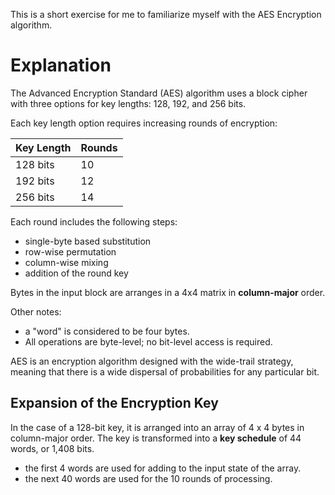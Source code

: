 This is a short exercise for me to familiarize myself with the AES Encryption algorithm.

# Explanation
The Advanced Encryption Standard (AES) algorithm uses a block cipher with three options for key lengths: 128, 192, and 256 bits.

Each key length option requires increasing rounds of encryption:

| Key Length | Rounds |
| ---------- | ------ |
| 128 bits   | 10     |
| 192 bits   | 12     |
| 256 bits   | 14     |

Each round includes the following steps:
- single-byte based substitution
- row-wise permutation
- column-wise mixing
- addition of the round key

Bytes in the input block are arranges in a 4x4 matrix in **column-major** order.

Other notes:
- a "word" is considered to be four bytes.
- All operations are byte-level; no bit-level access is required.

AES is an encryption algorithm designed with the wide-trail strategy, meaning that there is a wide dispersal of probabilities for any particular bit.

## Expansion of the Encryption Key
In the case of a 128-bit key, it is arranged into an array of 4 x 4 bytes in column-major order. The key is transformed into a **key schedule** of 44 words, or 1,408 bits.
- the first 4 words are used for adding to the input state of the array.
- the next 40 words are used for the 10 rounds of processing.



